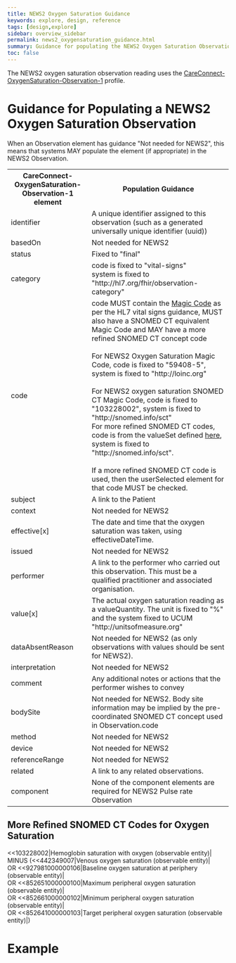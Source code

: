 ```yaml
---
title: NEWS2 Oxygen Saturation Guidance
keywords: explore, design, reference
tags: [design,explore]
sidebar: overview_sidebar
permalink: news2_oxygensaturation_guidance.html
summary: Guidance for populating the NEWS2 Oxygen Saturation Observation.
toc: false
---
```


The NEWS2 oxygen saturation observation reading uses the <a href="https://fhir.hl7.org.uk/STU3/StructureDefinition/CareConnect-OxygenSaturation-Observation-1">CareConnect-OxygenSaturation-Observation-1</a> profile.

# Guidance for Populating a NEWS2 Oxygen Saturation Observation #

When an Observation element has guidance "Not needed for NEWS2", this means that systems MAY populate the element (if appropriate) in the NEWS2 Observation.

<table>
<tr><th>CareConnect-OxygenSaturation-Observation-1 element</th><th>Population Guidance</th></tr>
<tr><td>identifier</td><td>A unique identifier assigned to this observation (such as a generated universally unique identifier (uuid))</td></tr>
<tr><td>basedOn</td><td>Not needed for NEWS2</td></tr>
<tr><td>status</td><td>Fixed to "final"</td></tr>
<tr><td>category</td><td>code is fixed to "vital-signs" <br/>system is fixed to "http://hl7.org/fhir/observation-category"</td></tr>
<tr><td>code</td><td>code MUST contain the <a href="https://www.hl7.org/fhir/observation-vitalsigns.html#vitals-table">Magic Code</a> as per the HL7 vital signs guidance, MUST also have a SNOMED CT equivalent Magic Code and MAY have a more refined SNOMED CT concept code<br/><br/>For NEWS2 Oxygen Saturation Magic Code, code is fixed to "59408-5", system is fixed to "http://loinc.org"<br/><br/>For NEWS2 oxygen saturation SNOMED CT Magic Code, code is fixed to "103228002", system is fixed to "http://snomed.info/sct"<br/>For more refined SNOMED CT codes, code is from the valueSet defined <a href="#more-refined-snomed-ct-codes-for-pulse-rate">here</a>, system is fixed to "http://snomed.info/sct".<br/><br/>If a more refined SNOMED CT code is used, then the userSelected element for that code MUST be checked. </td></tr>
<tr><td>subject</td><td>A link to the Patient</td></tr>
<tr><td>context</td><td>Not needed for NEWS2</td></tr>
<tr><td>effective[x]</td><td>The date and time that the oxygen saturation was taken, using effectiveDateTime.</td></tr>
<tr><td>issued</td><td>Not needed for NEWS2</td></tr>
<tr><td>performer</td><td>A link to the performer who carried out this observation. This must be a qualified practitioner and associated organisation.</td></tr>
<tr><td>value[x]</td><td>The actual oxygen saturation reading as a valueQuantity. The unit is fixed to "%" and the system fixed to UCUM "http://unitsofmeasure.org"</td></tr>
<tr><td>dataAbsentReason</td><td>Not needed for NEWS2 (as only observations with values should be sent for NEWS2).</td></tr>
<tr><td>interpretation</td><td>Not needed for NEWS2</td></tr>
<tr><td>comment</td><td>Any additional notes or actions that the performer wishes to convey</td></tr>
<tr><td>bodySite</td><td>Not needed for NEWS2. Body site information may be implied by the pre-coordinated SNOMED CT concept used in Observation.code</td></tr>
<tr><td>method</td><td>Not needed for NEWS2</td></tr>
<tr><td>device</td><td>Not needed for NEWS2</td></tr>
<tr><td>referenceRange</td><td>Not needed for NEWS2</td></tr>
<tr><td>related</td><td>A link to any related observations.</td></tr>
<tr><td>component</td><td>None of the component elements are required for NEWS2 Pulse rate Observation</td></tr>
</table>


## More Refined SNOMED CT Codes for Oxygen Saturation ##
<<103228002|Hemoglobin saturation with oxygen (observable entity)| <br/>
MINUS (<<442349007|Venous oxygen saturation (observable entity)| <br/>
OR <<927981000000106|Baseline oxygen saturation at periphery (observable entity)| <br/>
OR <<852651000000100|Maximum peripheral oxygen saturation (observable entity)| <br/>
OR <<852661000000102|Minimum peripheral oxygen saturation (observable entity)| <br/>
OR <<852641000000103|Target peripheral oxygen saturation (observable entity)|)

# Example #

<script src="https://gist.github.com/IOPS-DEV/0ad8d083080ad5fe73a5567923d1e35e.js"></script>
